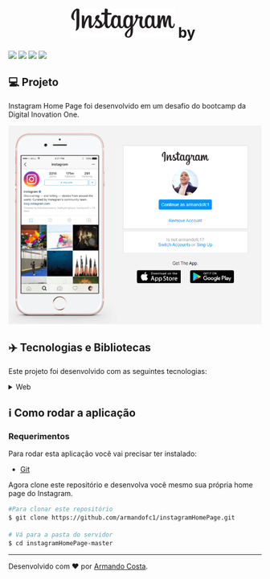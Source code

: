 

<h1 align="center">
    <img src="https://github.com/armandofc1/instagramHomePage/blob/master/img/instagram-logo.png?raw=true" alt="logo instagram"  /> by <img src="https://hermes.digitalinnovation.one/site/images/logo-footer.png" alt="" width="200px" />
</h1>

![](https://img.shields.io/github/languages/count/armandofc1/instagramHomePage?color=%23fff) ![](https://img.shields.io/github/languages/count/armandofc1/instagramHomePage?color=%23fff) ![](https://img.shields.io/github/repo-size/armandofc1/instagramHomePage?color=%23fff) ![](https://img.shields.io/github/last-commit/armandofc1/instagramHomePage?color=%23fff)




## :computer: Projeto

 Instagram Home Page foi desenvolvido em um desafio do bootcamp da  Digital Inovation One.

 <p align="center">
  <img src="https://github.com/armandofc1/instagramHomePage/blob/master/github/snap_shot.png?raw=true" >
</p>

 ## :airplane: Tecnologias e Bibliotecas

Este projeto foi desenvolvido com as seguintes tecnologias:

<details>
  <summary>Web</summary>

-   [HTML5](https://www.w3schools.com/html/default.asp)
-   [CSS3](https://www.w3schools.com/css/)
-   [VS Code](https://code.visualstudio.com/)

</details>

## :information_source: Como rodar a aplicação

### Requerimentos

Para rodar esta aplicação você vai precisar ter instalado:
* [Git](https://git-scm.com)

Agora clone este repositório e desenvolva você mesmo sua própria home page do Instagram.
```bash
#Para clonar este repositório
$ git clone https://github.com/armandofc1/instagramHomePage.git

# Vá para a pasta do servidor
$ cd instagramHomePage-master

```

---

Desenvolvido com ❤️ por <a href="https://www.linkedin.com/in/dev-full-stack/">Armando Costa</a>.
